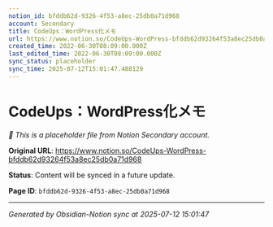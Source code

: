 ```yaml
---
notion_id: bfddb62d-9326-4f53-a8ec-25db0a71d968
account: Secondary
title: CodeUps：WordPress化メモ
url: https://www.notion.so/CodeUps-WordPress-bfddb62d93264f53a8ec25db0a71d968
created_time: 2022-06-30T08:09:00.000Z
last_edited_time: 2022-06-30T08:09:00.000Z
sync_status: placeholder
sync_time: 2025-07-12T15:01:47.488129
---
```


# CodeUps：WordPress化メモ

*🔄 This is a placeholder file from Notion Secondary account.*

**Original URL**: https://www.notion.so/CodeUps-WordPress-bfddb62d93264f53a8ec25db0a71d968

**Status**: Content will be synced in a future update.

**Page ID**: `bfddb62d-9326-4f53-a8ec-25db0a71d968`

---

*Generated by Obsidian-Notion sync at 2025-07-12 15:01:47*
